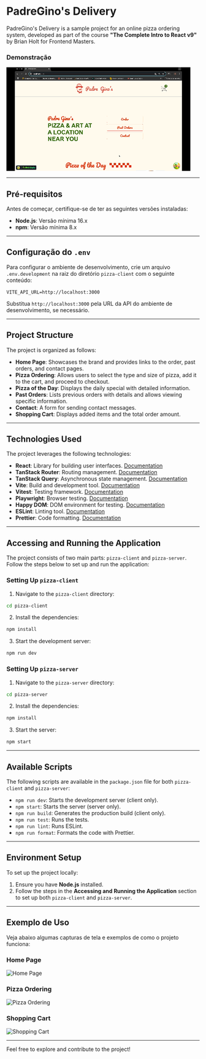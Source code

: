 # PadreGino's Delivery

PadreGino's Delivery is a sample project for an online pizza ordering system, developed as part of the course **"The Complete Intro to React v9"** by Brian Holt for Frontend Masters.

### Demonstração

![Project Demonstration](/screenshots/Padre%20Gino's.gif)

---

## Pré-requisitos

Antes de começar, certifique-se de ter as seguintes versões instaladas:

- **Node.js**: Versão mínima 16.x
- **npm**: Versão mínima 8.x

---

## Configuração do `.env`

Para configurar o ambiente de desenvolvimento, crie um arquivo `.env.development` na raiz do diretório `pizza-client` com o seguinte conteúdo:

```env
VITE_API_URL=http://localhost:3000
```

Substitua `http://localhost:3000` pela URL da API do ambiente de desenvolvimento, se necessário.

---

## Project Structure

The project is organized as follows:

- **Home Page**: Showcases the brand and provides links to the order, past orders, and contact pages.
- **Pizza Ordering**: Allows users to select the type and size of pizza, add it to the cart, and proceed to checkout.
- **Pizza of the Day**: Displays the daily special with detailed information.
- **Past Orders**: Lists previous orders with details and allows viewing specific information.
- **Contact**: A form for sending contact messages.
- **Shopping Cart**: Displays added items and the total order amount.

---

## Technologies Used

The project leverages the following technologies:

- **React**: Library for building user interfaces. [Documentation](https://react.dev/)
- **TanStack Router**: Routing management. [Documentation](https://tanstack.com/router)
- **TanStack Query**: Asynchronous state management. [Documentation](https://tanstack.com/query)
- **Vite**: Build and development tool. [Documentation](https://vitejs.dev/)
- **Vitest**: Testing framework. [Documentation](https://vitest.dev/)
- **Playwright**: Browser testing. [Documentation](https://playwright.dev/)
- **Happy DOM**: DOM environment for testing. [Documentation](https://github.com/capricorn86/happy-dom)
- **ESLint**: Linting tool. [Documentation](https://eslint.org/)
- **Prettier**: Code formatting. [Documentation](https://prettier.io/)

---

## Accessing and Running the Application

The project consists of two main parts: `pizza-client` and `pizza-server`. Follow the steps below to set up and run the application:

### Setting Up `pizza-client`

1. Navigate to the `pizza-client` directory:

```bash
cd pizza-client
```

2. Install the dependencies:

```bash
npm install
```

3. Start the development server:

```bash
npm run dev
```

### Setting Up `pizza-server`

1. Navigate to the `pizza-server` directory:

```bash
cd pizza-server
```

2. Install the dependencies:

```bash
npm install
```

3. Start the server:

```bash
npm start
```

---

## Available Scripts

The following scripts are available in the `package.json` file for both `pizza-client` and `pizza-server`:

- `npm run dev`: Starts the development server (client only).
- `npm start`: Starts the server (server only).
- `npm run build`: Generates the production build (client only).
- `npm run test`: Runs the tests.
- `npm run lint`: Runs ESLint.
- `npm run format`: Formats the code with Prettier.

---

## Environment Setup

To set up the project locally:

1. Ensure you have **Node.js** installed.
2. Follow the steps in the **Accessing and Running the Application** section to set up both `pizza-client` and `pizza-server`.

---

## Exemplo de Uso

Veja abaixo algumas capturas de tela e exemplos de como o projeto funciona:

### Home Page

![Home Page](./screenshots/home-page.png)

### Pizza Ordering

![Pizza Ordering](./screenshots/pizza-ordering.png)

### Shopping Cart

![Shopping Cart](./screenshots/shopping-cart.png)

---

Feel free to explore and contribute to the project!
